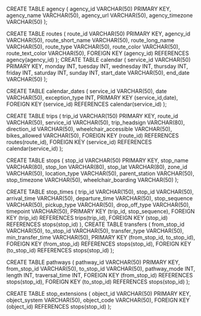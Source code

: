 CREATE TABLE agency (
    agency_id VARCHAR(50) PRIMARY KEY,
    agency_name VARCHAR(50),
    agency_url VARCHAR(50),
    agency_timezone VARCHAR(50)
);

CREATE TABLE routes (
    route_id VARCHAR(50) PRIMARY KEY,
    agency_id VARCHAR(50),
    route_short_name VARCHAR(50),
    route_long_name VARCHAR(50),
    route_type VARCHAR(50),
    route_color VARCHAR(50),
    route_text_color VARCHAR(50),
    FOREIGN KEY (agency_id) REFERENCES agency(agency_id)
);
CREATE TABLE calendar (
    service_id VARCHAR(50) PRIMARY KEY,
    monday INT,
    tuesday INT,
    wednesday INT,
    thursday INT,
    friday INT,
    saturday INT,
    sunday INT,
    start_date VARCHAR(50),
    end_date VARCHAR(50)
);

CREATE TABLE calendar_dates (
    service_id VARCHAR(50),
    date VARCHAR(50),
    exception_type INT,
    PRIMARY KEY (service_id,date),
    FOREIGN KEY (service_id) REFERENCES calendar(service_id)
);

CREATE TABLE trips (
    trip_id VARCHAR(150) PRIMARY KEY,
    route_id VARCHAR(50),
    service_id VARCHAR(50),
    trip_headsign VARCHAR(80),
    direction_id VARCHAR(50),
    wheelchair_accessible VARCHAR(50),
    bikes_allowed VARCHAR(50),
    FOREIGN KEY (route_id) REFERENCES routes(route_id),
    FOREIGN KEY (service_id) REFERENCES calendar(service_id)
);

CREATE TABLE stops (
    stop_id VARCHAR(50) PRIMARY KEY,
    stop_name VARCHAR(80),
    stop_lon VARCHAR(80),
    stop_lat VARCHAR(80),
    zone_id VARCHAR(50),
    location_type VARCHAR(50),
    parent_station VARCHAR(50),
    stop_timezone VARCHAR(50),
    wheelchair_boarding VARCHAR(50)
);

CREATE TABLE stop_times (
    trip_id VARCHAR(150),
    stop_id VARCHAR(50),
    arrival_time VARCHAR(50),
    departure_time VARCHAR(50),
    stop_sequence VARCHAR(50),
    pickup_type VARCHAR(50),
    drop_off_type VARCHAR(50),
    timepoint VARCHAR(50),
    PRIMARY KEY (trip_id, stop_sequence),
    FOREIGN KEY (trip_id) REFERENCES trips(trip_id),
    FOREIGN KEY (stop_id) REFERENCES stops(stop_id)
),
CREATE TABLE transfers (
    from_stop_id VARCHAR(50),
    to_stop_id VARCHAR(50),
    transfer_type VARCHAR(50),
    min_transfer_time VARCHAR(50),
    PRIMARY KEY (from_stop_id, to_stop_id),
    FOREIGN KEY (from_stop_id) REFERENCES stops(stop_id),
    FOREIGN KEY (to_stop_id) REFERENCES stops(stop_id)
);

CREATE TABLE pathways (
    pathway_id VARCHAR(50) PRIMARY KEY,
    from_stop_id VARCHAR(50),
    to_stop_id VARCHAR(50),
    pathway_mode INT,
    length INT,
    traversal_time INT,
    FOREIGN KEY (from_stop_id) REFERENCES stops(stop_id),
    FOREIGN KEY (to_stop_id) REFERENCES stops(stop_id)
);

CREATE TABLE stop_extensions (
    object_id VARCHAR(50) PRIMARY KEY,
    object_system VARCHAR(50),
    object_code VARCHAR(50),
    FOREIGN KEY (object_id) REFERENCES stops(stop_id)
);
